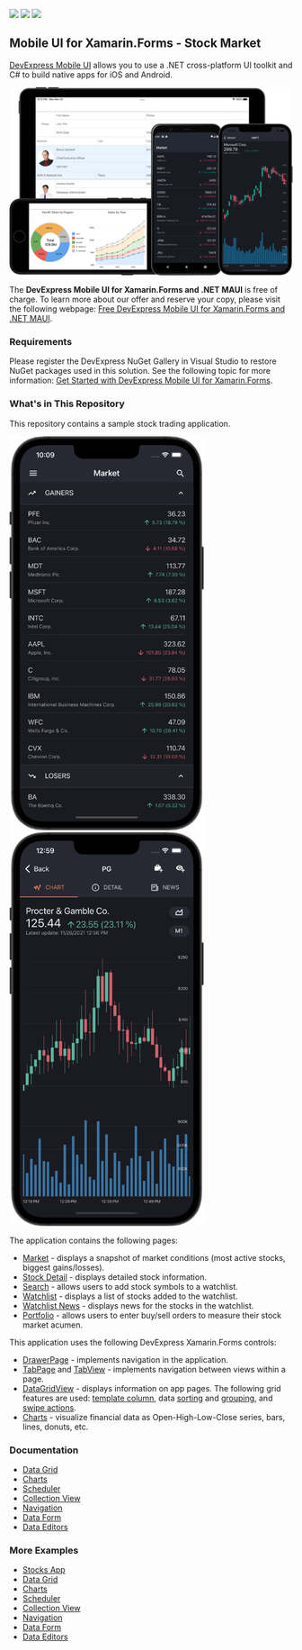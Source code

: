 <!-- default badges list -->
![](https://img.shields.io/endpoint?url=https://codecentral.devexpress.com/api/v1/VersionRange/243744496/20.1.1%2B)
[![](https://img.shields.io/badge/Open_in_DevExpress_Support_Center-FF7200?style=flat-square&logo=DevExpress&logoColor=white)](https://supportcenter.devexpress.com/ticket/details/T867470)
[![](https://img.shields.io/badge/📖_How_to_use_DevExpress_Examples-e9f6fc?style=flat-square)](https://docs.devexpress.com/GeneralInformation/403183)
<!-- default badges end -->
## Mobile UI for Xamarin.Forms - Stock Market

[DevExpress Mobile UI](https://www.devexpress.com/xamarin/) allows you to use a .NET cross-platform UI toolkit and C# to build native apps for iOS and Android.

![DevExpress Mobile UI for Xamarin.Forms](./Images/xamarin.png)

The **DevExpress Mobile UI for Xamarin.Forms and .NET MAUI** is free of charge. To learn more about our offer and reserve your copy, please visit the following webpage: [Free DevExpress Mobile UI for Xamarin.Forms and .NET MAUI](https://www.devexpress.com/xamarin-free).

### Requirements

Please register the DevExpress NuGet Gallery in Visual Studio to restore NuGet packages used in this solution. See the following topic for more information: [Get Started with DevExpress Mobile UI for Xamarin.Forms](https://docs.devexpress.com/MobileControls/403540/xamarin-forms/get-started).

### What's in This Repository

This repository contains a sample stock trading application.

<img src="./Images/collection-view.png" alt="DevExpress Collection View for Xamarin.Forms" height="700"> <img src="./Images/chart.png" alt="DevExpress Charts for Xamarin.Forms" height="700">

The application contains the following pages:

- [Market](./CS/Stocks.UI/Views/MarketPage) - displays a snapshot of market conditions (most active stocks, biggest gains/losses).
- [Stock Detail](./CS/Stocks.UI/Views/SymbolPage) - displays detailed stock information.
- [Search](./CS/Stocks.UI/Views/SearchSymbolPage) - allows users to add stock symbols to a watchlist.
- [Watchlist](./CS/Stocks.UI/Views/WatchlistPage) - displays a list of stocks added to the watchlist.
- [Watchlist News](./CS/Stocks.UI/Views/NewsPage) - displays news for the stocks in the watchlist.
- [Portfolio](./CS/Stocks.UI/Views/PortfolioPage) - allows users to enter buy/sell orders to measure their stock market acumen.

This application uses the following DevExpress Xamarin.Forms controls:

- [DrawerPage](https://docs.devexpress.com/MobileControls/401159/xamarin-forms/navigation-controls/drawer-page/index) - implements navigation in the application.
- [TabPage](https://docs.devexpress.com/MobileControls/401160/xamarin-forms/navigation-controls/tab-page/index) and [TabView](https://docs.devexpress.com/MobileControls/401161/xamarin-forms/navigation-controls/tab-view/index) - implements navigation between views within a page.
- [DataGridView](https://docs.devexpress.com/MobileControls/DevExpress.XamarinForms.DataGrid.DataGridView) - displays information on app pages. The following grid features are used: [template column](https://docs.devexpress.com/MobileControls/DevExpress.XamarinForms.DataGrid.TemplateColumn), data [sorting](https://docs.devexpress.com/MobileControls/400552/xamarin-forms/data-grid/getting-started/lesson-5-sort-data) and [grouping](https://docs.devexpress.com/MobileControls/400550/xamarin-forms/data-grid/getting-started/lesson-3-group-data), and [swipe actions](https://docs.devexpress.com/MobileControls/401053/xamarin-forms/data-grid/examples/swipe-actions). 
- [Charts](http://docs.devexpress.com/MobileControls/400422/xamarin-forms/charts/index) - visualize financial data as Open-High-Low-Close series, bars, lines, donuts, etc.

### Documentation

- [Data Grid](http://docs.devexpress.com/MobileControls/400543/xamarin-forms/data-grid/index)
- [Charts](http://docs.devexpress.com/MobileControls/400422/xamarin-forms/charts/index)
- [Scheduler](http://docs.devexpress.com/MobileControls/400676/xamarin-forms/scheduler/index)
- [Collection View](http://docs.devexpress.com/MobileControls/402074/xamarin-forms/collection-view/index)
- [Navigation](http://docs.devexpress.com/MobileControls/400544/xamarin-forms/navigation-controls/index)
- [Data Form](https://docs.devexpress.com/MobileControls/401732/xamarin-forms/data-form/index)
- [Data Editors](https://docs.devexpress.com/MobileControls/401613/xamarin-forms/editors/index)

### More Examples

* [Stocks App](https://github.com/DevExpress-Examples/xamarin-forms-stocks-app)
* [Data Grid](https://github.com/DevExpress-Examples/xamarin-forms-data-grid-examples)
* [Charts](https://github.com/DevExpress-Examples/xamarin-forms-chart-examples)
* [Scheduler](https://github.com/DevExpress-Examples/xamarin-forms-scheduler-examples)
* [Collection View](https://github.com/DevExpress-Examples/xamarin-forms-collection-view-examples)
* [Navigation](https://github.com/DevExpress-Examples/xamarin-forms-navigation-examples)
* [Data Form](https://github.com/DevExpress-Examples/xamarin-forms-data-form-examples)
* [Data Editors](https://github.com/DevExpress-Examples/xamarin-forms-editors-examples)